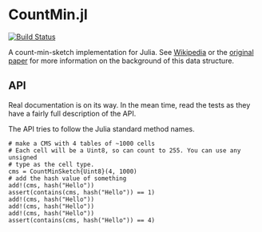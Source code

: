 CountMin.jl
===========

[![Build Status](https://travis-ci.org/kdmurray91/CountMin.jl.svg?branch=master)](https://travis-ci.org/kdmurray91/CountMin.jl)

A count-min-sketch implementation for Julia. See
[Wikipedia](https://en.wikipedia.org/wiki/Count%E2%80%93min_sketch) or the
[original paper](http://dimacs.rutgers.edu/~graham/pubs/papers/cm-full.pdf) for
more information on the background of this data structure.


API
---

Real documentation is on its way. In the mean time, read the tests as they have
a fairly full description of the API.

The API tries to follow the Julia standard method names.

    # make a CMS with 4 tables of ~1000 cells
    # Each cell will be a Uint8, so can count to 255. You can use any unsigned
    # type as the cell type.
    cms = CountMinSketch{Uint8}(4, 1000)
    # add the hash value of something
    add!(cms, hash("Hello"))
    assert(contains(cms, hash("Hello")) == 1)
    add!(cms, hash("Hello"))
    add!(cms, hash("Hello"))
    add!(cms, hash("Hello"))
    assert(contains(cms, hash("Hello")) == 4)
